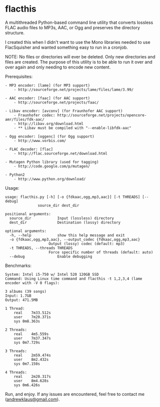 flacthis
========

A multithreaded Python-based command line utility that converts lossless FLAC 
audio files to MP3s, AAC, or Ogg and preserves the directory structure.

I created this when I didn't want to use the Mono libraries needed to use
 FlacSquisher and wanted something easy to run in a cronjob.

NOTE: No files or directories will ever be deleted. Only new directories and
 files are created. The purpose of this utility is to be able to run it over
 and over again and only needing to encode new content.


Prerequisites:

	- MP3 encoder: [lame] (for MP3 support)
		- http://sourceforge.net/projects/lame/files/lame/3.99/

	- AAC encoder: [faac] (for AAC support)
		- http://sourceforge.net/projects/faac/

	- Libav encoder: [avconv] (for Fraunhofer AAC support)
		- Fraunhofer codec: http://sourceforge.net/projects/opencore-amr/files/fdk-aac/
		- http://libav.org/download.html
		- ** Libav must be compiled with "--enable-libfdk-aac" 

	- Ogg encoder: [oggenc] (for Ogg support)
		- http://www.vorbis.com/

	- FLAC decoder: [flac] 
		- http://flac.sourceforge.net/download.html

	- Mutagen Python library (used for tagging)
		- http://code.google.com/p/mutagen/

	- Python2
		- http://www.python.org/download/

Usage:

	usage: flacthis.py [-h] [-o {fdkaac,ogg,mp3,aac}] [-t THREADS] [--debug]
		           source_dir dest_dir

	positional arguments:
	  source_dir            Input (lossless) directory
	  dest_dir              Destination (lossy) directory

	optional arguments:
	  -h, --help            show this help message and exit
	  -o {fdkaac,ogg,mp3,aac}, --output_codec {fdkaac,ogg,mp3,aac}
		                Output (lossy) codec (default: mp3)
	  -t THREADS, --threads THREADS
		                Force specific number of threads (default: auto)
	  --debug               Enable debugging


Benchmarks:

	System: Intel i5-750 w/ Intel 520 120GB SSD 
	Command: Using Linux time command and flacthis -t 1,2,3,4 (lame encoder with -V 0 flags):

	3 albums (39 songs)
	Input: 1.7GB
	Output: 471.5MB

	1 Thread: 
		real	7m33.512s
		user	7m20.371s
		sys	0m8.363s

	2 Threads:
		real	4m5.559s
		user	7m37.347s
		sys	0m7.729s

	3 Threads:
		real	2m59.474s
		user	8m2.432s
		sys	0m7.150s

	4 Threads:
		real	2m20.317s
		user	8m4.628s
		sys	0m6.426s


Run, and enjoy. If any issues are encountered, feel free to contact me (andrewklaus@gmail.com).
